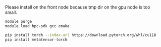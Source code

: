 Please install on the front node because tmp dir on the gpu node is too small.
```bash
module purge
module load hpc-sdk gcc cmake

pip install torch --index-url https://download.pytorch.org/whl/cu118
pip install metatensor-torch
```

